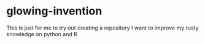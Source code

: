 # glowing-invention
This is just for me to try out creating a repository
I want to improve my rusty knowledge on python and R
